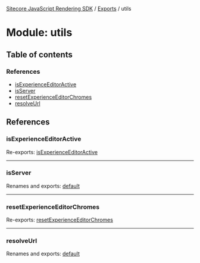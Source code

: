 [Sitecore JavaScript Rendering SDK](../README.md) / [Exports](../modules.md) / utils

# Module: utils

## Table of contents

### References

- [isExperienceEditorActive](utils.md#isexperienceeditoractive)
- [isServer](utils.md#isserver)
- [resetExperienceEditorChromes](utils.md#resetexperienceeditorchromes)
- [resolveUrl](utils.md#resolveurl)

## References

### isExperienceEditorActive

Re-exports: [isExperienceEditorActive](utils_experience_editor.md#isexperienceeditoractive)

___

### isServer

Renames and exports: [default](utils_is_server.md#default)

___

### resetExperienceEditorChromes

Re-exports: [resetExperienceEditorChromes](utils_experience_editor.md#resetexperienceeditorchromes)

___

### resolveUrl

Renames and exports: [default](utils_resolve_url.md#default)
